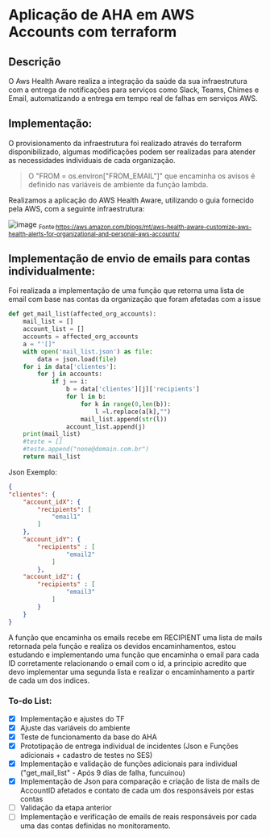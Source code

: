 # Aplicação de AHA em AWS Accounts com terraform

## Descrição
O Aws Health Aware realiza a integração da saúde da sua infraestrutura com a entrega de notificações para serviços como Slack, Teams, Chimes e Email, automatizando a entrega em tempo real de falhas em serviços AWS.

## Implementação: 
O provisionamento da infraestrutura foi realizado através do terraform disponibilizado, algumas modificações podem ser realizadas para atender as necessidades individuais de cada organização.

>O "FROM = os.environ["FROM_EMAIL"]" que encaminha os avisos é definido nas variáveis de ambiente da função lambda.

Realizamos a aplicação do AWS Health Aware, utilizando o guia fornecido pela AWS, com a seguinte infraestrutura: 

![image](https://user-images.githubusercontent.com/74078237/205191386-7742cc91-8f04-403f-8dba-d83934f84a91.png)
<sub>Fonte:https://aws.amazon.com/blogs/mt/aws-health-aware-customize-aws-health-alerts-for-organizational-and-personal-aws-accounts/</sub>



## Implementação de envio de emails para contas individualmente:

Foi realizada a implementação de uma função que retorna uma lista de email com base nas contas da organização que foram afetadas com a issue 
```python
def get_mail_list(affected_org_accounts):
    mail_list = []
    account_list = []
    accounts = affected_org_accounts
    a = "'[]"
    with open('mail_list.json') as file:
        data = json.load(file)
    for i in data['clientes']:
        for j in accounts:
            if j == i:
                b = data['clientes'][j]['recipients']
                for l in b:
                    for k in range(0,len(b)):
                        l =l.replace(a[k],"")
                    mail_list.append(str(l))
                account_list.append(j)
    print(mail_list)
    #teste = []
    #teste.append("none@domain.com.br")
    return mail_list
```
Json Exemplo:
```json
{
"clientes": {
    "account_idX": {
        "recipients": [
            "email1" 
        ]
    },
    "account_idY": {
        "recipients" : [
                "email2"
            ]
        },
    "account_idZ": {
        "recipients" : [
                "email3"
            ]
        }        
    }
}
```
A função que encaminha os emails recebe em RECIPIENT uma lista de mails retornada pela função e realiza os devidos encaminhamentos, estou estudando e implementando uma função que encaminha o email para cada ID corretamente relacionando o email com o id, a principio acredito que devo implementar uma segunda lista e realizar o encaminhamento a partir de cada um dos indices.

### To-do List:
- [x] Implementação e ajustes do TF
- [x] Ajuste das variáveis do ambiente
- [x] Teste de funcionamento da base do AHA 
- [x] Prototipação de entrega individual de incidentes (Json e Funções adicionais + cadastro de testes no SES)
- [x] Implementação e validação de funções adicionais para individual ("get_mail_list" - Após 9 dias de falha, funcuinou)
- [x] Implementação  de Json para comparação e criação de lista de mails de AccountID afetados e contato de cada um dos responsáveis por estas contas
- [ ] Validação da etapa anterior
- [ ] Implementação e verificação de emails de reais responsáveis por cada uma das contas definidas no monitoramento.
